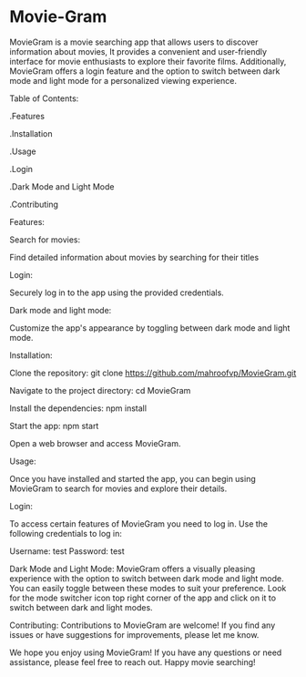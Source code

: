 # Movie-Gram


MovieGram is a movie searching app that allows users to discover information about movies, It provides a convenient and user-friendly interface for movie enthusiasts to explore their favorite films. Additionally, MovieGram offers a login feature and the option to switch between dark mode and light mode for a personalized viewing experience.

Table of Contents:

.Features

.Installation

.Usage

.Login

.Dark Mode and Light Mode

.Contributing




Features:

Search for movies:

Find detailed information about movies by searching for their titles


Login: 

Securely log in to the app using the provided credentials.

Dark mode and light mode:

Customize the app's appearance by toggling between dark mode and light mode.



Installation:

Clone the repository: git clone https://github.com/mahroofvp/MovieGram.git



Navigate to the project directory: cd MovieGram



Install the dependencies: npm install


Start the app: npm start


Open a web browser and access MovieGram.

Usage:

Once you have installed and started the app, you can begin using MovieGram to search for movies and explore their details.

Login:

To access certain features of MovieGram you need to log in. Use the following credentials to log in:

Username: test
Password: test


Dark Mode and Light Mode:
MovieGram offers a visually pleasing experience with the option to switch between dark mode and light mode. You can easily toggle between these modes to suit your preference. Look for the mode switcher icon top right corner of the app and click on it to switch between dark and light modes.

Contributing:
Contributions to MovieGram are welcome! If you find any issues or have suggestions for improvements, please let me know.


We hope you enjoy using MovieGram! If you have any questions or need assistance, please feel free to reach out. Happy movie searching!
